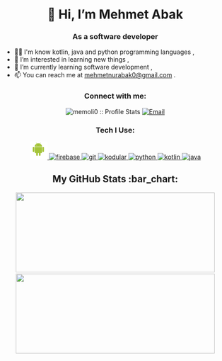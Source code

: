 <h1 align="center">👋 Hi, I’m Mehmet Abak</h1>
<h3 align="center">As a software developer</h3>

- 👨‍💻 I'm know kotlin, java and python programming languages ,
- 👀 I’m interested in learning new things ,
- 🌱 I’m currently learning software development ,
- 📫 You can reach me at mehmetnurabak0@gmail.com .

<h3 align="center">Connect with me:</h3>

<p align="center">
<img src="https://komarev.com/ghpvc/?username=memoli0&color=green" alt="memoli0 :: Profile Stats"></a>
<a href="mailto:mehmetnurabak0@gmail.com"><img alt="Email" src="https://img.shields.io/badge/Email-mehmetnurabak0@gmail.com-blue?style=flat&logo=gmail"></a>
<!---
<a href="https://www.linkedin.com/in/myUserName/" target="_blank"><img alt="LinkedIn" src="https://img.shields.io/badge/LinkedIn-@myUserName-blue?style=flat&logo=linkedin"></a>
-->

</p>

<h3 align="center">Tech I Use:</h3>
<p align="center"> <a href="https://developer.android.com" target="_blank"> <img src="https://raw.githubusercontent.com/devicons/devicon/master/icons/android/android-original-wordmark.svg" alt="android" width="40" height="40"/> </a> <a href="https://firebase.google.com/" target="_blank"><img src="https://www.vectorlogo.zone/logos/firebase/firebase-icon.svg" alt="firebase" width="40" height="40"/> </a> <a href="https://git-scm.com/" target="_blank"> <img src="https://www.vectorlogo.zone/logos/git-scm/git-scm-icon.svg" alt="git" width="40" height="40"/> </a> <a href="https://www.kodular.io/" target="_blank"> <img src="https://play-lh.googleusercontent.com/Y6-JGDLlQvQmeIK3L-vDRluNeWOTBJQTUsDGXckBEYcFcpJjZ-WB5oErtnhJbgnJFbNM" alt="kodular" width="40" height="40"/> </a> <a href="https://www.python.org/" target="_blank"> <img src="https://www.vectorlogo.zone/logos/python/python-icon.svg" alt="python" width="40" height="40"/> </a> <a href="https://kotlinlang.org/" target="_blank"> <img src="https://www.vectorlogo.zone/logos/kotlin/kotlin-icon.svg" alt="kotlin" width="40" height="40"/> </a> <a href="https://www.java.com/" target="_blank"> <img src="https://www.vectorlogo.zone/logos/java/java-icon.svg" alt="java" width="40" height="40"/> </a>



<h2 align="center">My GitHub Stats :bar_chart:</h2>
<p align="center">
  <img src="https://github-readme-stats.vercel.app/api?username=memoli0&show_icons=true&theme=tokyonight" width="450" height="180">
  <img src="https://github-readme-stats.vercel.app/api/top-langs/?username=memoli0&layout=compact&theme=tokyonight" width="450" height="180"> 
</p>


<!---
memoli0/memoli0 is a ✨ special ✨ repository because its `README.md` (this file) appears on your GitHub profile.
You can click the Preview link to take a look at your changes.
--->
